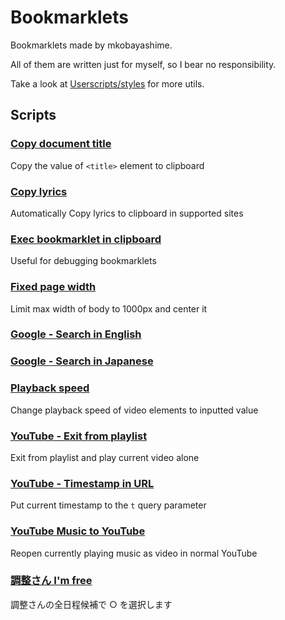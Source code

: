 # Bookmarklets

Bookmarklets made by mkobayashime.

All of them are written just for myself, so I bear no responsibility.

Take a look at [Userscripts/styles](https://github.com/mkobayashime/userscripts/) for more utils.

## Scripts

### [Copy document title](dist/copyDocumentTitle.js)

Copy the value of `<title>` element to clipboard

### [Copy lyrics](dist/copyLyrics.js)

Automatically Copy lyrics to clipboard in supported sites

### [Exec bookmarklet in clipboard](dist/execBookmarkletInClipboard.js)

Useful for debugging bookmarklets

### [Fixed page width](dist/fixedWidth.js)

Limit max width of body to 1000px and center it

### [Google - Search in English](dist/googleSearchInEn.js)

### [Google - Search in Japanese](dist/googleSearchInJp.js)

### [Playback speed](dist/playbackRate.js)

Change playback speed of video elements to inputted value

### [YouTube - Exit from playlist](dist/youtubeExitPlaylist.js)

Exit from playlist and play current video alone

### [YouTube - Timestamp in URL](dist/youtubeTimestampInQuery.js)

Put current timestamp to the `t` query parameter

### [YouTube Music to YouTube](dist/youtubeMusicToYoutube.js)

Reopen currently playing music as video in normal YouTube

### [調整さん I'm free](dist/chouseisanImFree.js)

調整さんの全日程候補で ○ を選択します
